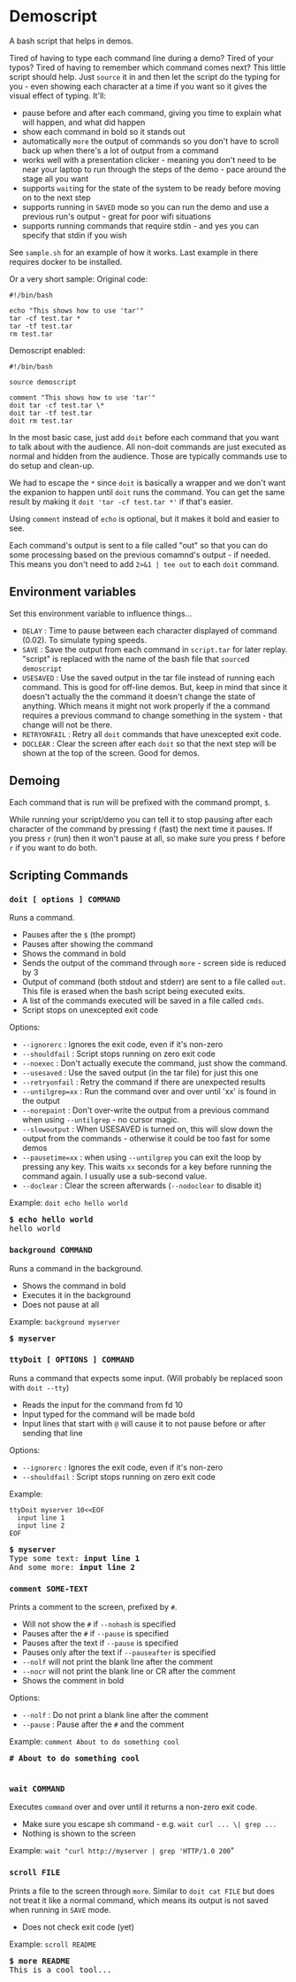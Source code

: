 # Demoscript

A bash script that helps in demos.

Tired of having to type each command line during a demo? Tired of your typos?
Tired of having to remember which command comes next?  This little script
should help. Just `source` it in and then let the script do the typing for
you - even showing each character at a time if you want so it gives the visual
effect of typing. It'll:
- pause before and after each command, giving you time to explain what will
  happen, and what did happen
- show each command in bold so it stands out
- automatically `more` the output of commands so you don't have to scroll
  back up when there's a lot of output from a command
- works well with a presentation clicker - meaning you don't need to be near
  your laptop to run through the steps of the demo - pace around the stage
  all you want
- supports `wait`ing for the state of the system to be ready before
  moving on to the next step
- supports running in `SAVED` mode so you can run the demo and use a previous
  run's output - great for poor wifi situations
- supports running commands that require stdin - and yes you can
  specify that stdin if you wish

See `sample.sh` for an example of how it works.  Last example in there requires
docker to be installed.

Or a very short sample:
Original code:
```
#!/bin/bash

echo "This shows how to use 'tar'"
tar -cf test.tar *
tar -tf test.tar
rm test.tar
```

Demoscript enabled:
```
#!/bin/bash

source demoscript

comment "This shows how to use 'tar'"
doit tar -cf test.tar \*
doit tar -tf test.tar
doit rm test.tar
```

In the most basic case, just add `doit` before each command that you want
to talk about with the audience. All non-doit commands are just executed
as normal and hidden from the audience. Those are typically commands
use to do setup and clean-up.

We had to escape the `*` since `doit` is basically a wrapper and we don't
want the expanion to happen until `doit` runs the command. You can get the
same result by making it `doit 'tar -cf test.tar *'` if that's easier.

Using `comment` instead of `echo` is optional, but it makes it bold and
easier to see.

Each command's output is sent to a file called "out" so that you can
do some processing based on the previous comamnd's output - if needed.
This means you don't need to add `2>&1 | tee out` to each `doit` command.

## Environment variables

Set this environment variable to influence things...
- `DELAY` : Time to pause between each character displayed of command (0.02).
  To simulate typing speeds.
- `SAVE` : Save the output from each command in `script.tar` for later replay.
  "script" is replaced with the name of the bash file that `source`d
  `demoscript`
- `USESAVED` : Use the saved output in the tar file instead of running each
  command. This is good for off-line demos. But, keep in mind that since it
  doesn't actually the the command it doesn't change the state of anything.
  Which means it might not work properly if the a command requires a previous
  command to change something in the system - that change will not be there.
- `RETRYONFAIL` : Retry all `doit` commands that have unexcepted exit code.
- `DOCLEAR` : Clear the screen after each `doit` so that the next step will
  be shown at the top of the screen. Good for demos.

## Demoing

Each command that is run will be prefixed with the command prompt, `$`.

While running your script/demo you can tell it to stop pausing after each
character of the command by pressing `f` (fast) the next time it pauses.
If you press `r` (run) then it won't pause at all, so make sure you press
`f` before `r` if you want to do both.

## Scripting Commands

### `doit [ options ] COMMAND`
Runs a command.
- Pauses after the `$` (the prompt)
- Pauses after showing the command
- Shows the command in bold
- Sends the output of the command through `more` - screen side is reduced by 3
- Output of command (both stdout and stderr) are sent to a file called `out`.
  This file is erased when the bash script being executed exits.
- A list of the commands executed will be saved in a file called `cmds`.
- Script stops on unexcepted exit code

Options:
- `--ignorerc` : Ignores the exit code, even if it's non-zero
- `--shouldfail` : Script stops running on zero exit code
- `--noexec` : Don't actually execute the command, just show the command.
- `--usesaved` : Use the saved output (in the tar file) for just this one
- `--retryonfail` : Retry the command if there are unexpected results
- `--untilgrep=xx` : Run the command over and over until 'xx' is found in the
  output
- `--norepaint` : Don't over-write the output from a previous command when
  using `--untilgrep` - no cursor magic.
- `--slowoutput` : When USESAVED is turned on, this will slow down the output
  from the commands - otherwise it could be too fast for some demos
- `--pausetime=xx` : when using `--untilgrep` you can exit the loop by pressing
  any key. This waits `xx` seconds for a key before running the command again.
  I usually use a sub-second value.
- `--doclear` : Clear the screen afterwards (`--nodoclear` to disable it)

Example: `doit echo hello world`
<pre>
<b>$ echo hello world</b>
hello world
</pre>

### `background COMMAND`
Runs a command in the background.
- Shows the command in bold
- Executes it in the background
- Does not pause at all

Example: `background myserver`
<pre>
<b>$ myserver</b>
</pre>

### `ttyDoit [ OPTIONS ] COMMAND`
Runs a command that expects some input.
(Will probably be replaced soon with `doit --tty`)
- Reads the input for the command from fd 10
- Input typed for the command will be made bold
- Input lines that start with `@` will cause it to not pause before or after
sending that line

Options:
- `--ignorerc` : Ignores the exit code, even if it's non-zero
- `--shouldfail` : Script stops running on zero exit code

Example: 
```
ttyDoit myserver 10<<EOF
  input line 1
  input line 2
EOF
```
<pre>
<b>$ myserver</b>
Type some text: <b>input line 1</b>
And some more: <b>input line 2</b>
</pre>

### `comment SOME-TEXT`
Prints a comment to the screen, prefixed by `#`.
- Will not show the `#` if `--nohash` is specified
- Pauses after the `#` if `--pause` is specified
- Pauses after the text if `--pause` is specified
- Pauses only after the text if `--pauseafter` is specified
- `--nolf` will not print the blank line after the comment
- `--nocr` will not print the blank line or CR after the comment
- Shows the comment in bold

Options:
- `--nolf` : Do not print a blank line after the comment
- `--pause` : Pause after the `#` and the comment

Example: `comment About to do something cool`
<pre>
<b># About to do something cool</b>

</pre>

### `wait COMMAND`
Executes `command` over and over until it returns a non-zero exit code.
- Make sure you escape sh command - e.g. `wait curl ... \| grep ...`
- Nothing is shown to the screen

Example: `wait "curl http://myserver | grep 'HTTP/1.0 200`"

### `scroll FILE`
Prints a file to the screen through `more`. Similar to `doit cat FILE`
but does not treat it like a normal command, which means its output is not
saved when running in `SAVE` mode.
- Does not check exit code (yet)

Example: `scroll README`
<pre>
<b>$ more README</b>
This is a cool tool...
</pre>
